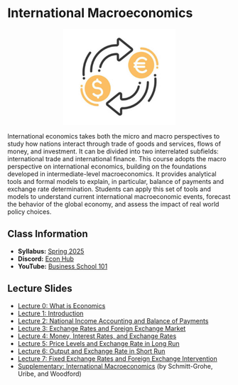 # International Macroeconomics

<p align="center">
  <img src="e4310.jpg" alt="awww" width="50%" height="50%">
</p>

International economics takes both the micro and macro perspectives to study how nations interact through trade of goods and services, flows of money, and investment. It can be divided into two interrelated subfields: international trade and international finance. This course adopts the macro perspective on international economics, building on the foundations developed in intermediate-level macroeconomics. It provides analytical tools and formal models to explain, in particular, balance of payments and exchange rate determination. Students can apply this set of tools and models to understand current international macroeconomic events, forecast the behavior of the global economy, and assess the impact of real world policy choices.

## Class Information

* **Syllabus:** [Spring 2025](/pdf/E4310syllabus.pdf)
* **Discord:** [Econ Hub](https://discord.gg/SsrNPEeP2P)
* **YouTube:** [Business School 101](https://www.youtube.com/@BusinessSchool101)

## Lecture Slides

* [Lecture 0: What is Economics](/pdf/E3120Slides0.pdf)
* [Lecture 1: Introduction](/pdf/E4310lec1.pdf)
* [Lecture 2: National Income Accounting and Balance of Payments](/pdf/E4310lec2.pdf)
* [Lecture 3: Exchange Rates and Foreign Exchange Market](/pdf/E4310lec3.pdf)
* [Lecture 4: Money, Interest Rates, and Exchange Rates](/pdf/E4310lec4.pdf)
* [Lecture 5: Price Levels and Exchange Rate in Long Run](/pdf/E4310lec5.pdf)
* [Lecture 6: Output and Exchange Rate in Short Run](/pdf/E4310lec6.pdf)
* [Lecture 7: Fixed Exchange Rates and Foreign Exchange Intervention](/pdf/E4310lec7.pdf)
* [Supplementary: International Macroeconomics](http://www.columbia.edu/~mu2166/UIM/) (by Schmitt-Grohe, Uribe, and Woodford)
